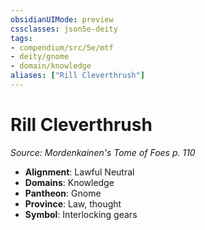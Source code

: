 ```yaml
---
obsidianUIMode: preview
cssclasses: json5e-deity
tags:
- compendium/src/5e/mtf
- deity/gnome
- domain/knowledge
aliases: ["Rill Cleverthrush"]
---
```

# Rill Cleverthrush
*Source: Mordenkainen's Tome of Foes p. 110* 

- **Alignment**: Lawful Neutral
- **Domains**: Knowledge
- **Pantheon**: Gnome
- **Province**: Law, thought
- **Symbol**: Interlocking gears